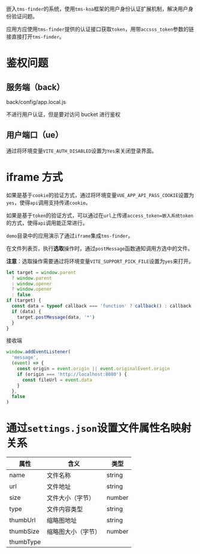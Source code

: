 嵌入`tms-finder`的系统，使用`tms-koa`框架的用户身份认证扩展机制，解决用户身份验证问题。

应用方应使用`tms-finder`提供的认证接口获取`token`，用带`accsss_token`参数的链接直接打开`tms-finder`。

# 鉴权问题

## 服务端（back）

back/config/app.local.js

不进行用户认证，但是要对访问 bucket 进行鉴权

## 用户端口（ue）

通过将环境变量`VITE_AUTH_DISABLED`设置为`Yes`来关闭登录界面。

# iframe 方式

如果是基于`cookie`的验证方式，通过将环境变量`VUE_APP_API_PASS_COOKIE`设置为`yes`，使得`api`调用支持传递`cookie`。

如果是基于`token`的验证方式，可以通过在`url`上传递`access_token=嵌入系统token`的方式，使得`api`调用能正常进行。

`demo`目录中的应用演示了通过`iframe`集成`tms-finder`。

在文件列表页，执行**选取**操作时，通过`postMessage`函数通知调用方选中的文件。

**注意**：选取操作需要通过将环境变量`VITE_SUPPORT_PICK_FILE`设置为`yes`来打开。

```js
let target = window.parent
  ? window.parent
  : window.opener
  ? window.opener
  : false
if (target) {
  const data = typeof callback === 'function' ? callback() : callback
  if (data) {
    target.postMessage(data, '*')
  }
}
```

接收端

```js
window.addEventListener(
  'message',
  (event) => {
    const origin = event.origin || event.originalEvent.origin
    if (origin === 'http://localhost:8080') {
      const fileUrl = event.data
    }
  },
  false
)
```

# 通过`settings.json`设置文件属性名映射关系

| 属性      | 含义               | 类型   |
| --------- | ------------------ | ------ |
| name      | 文件名称           | string |
| url       | 文件地址           | string |
| size      | 文件大小（字节）   | number |
| type      | 文件内容类型       | string |
| thumbUrl  | 缩略图地址         | string |
| thumbSize | 缩略图大小（字节） | number |
| thumbType |                    |        |
